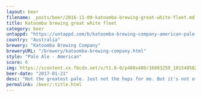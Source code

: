 ```yaml
---
layout: beer
filename: _posts/beer/2016-11-09-katoomba-brewing-great-white-fleet.md
title: Katoomba brewing great white fleet
category: beer
untappd: "https://untappd.com/b/katoomba-brewing-company-american-pale-ale/1367305"
country: "Australia"
brewery: "Katoomba Brewing Company"
breweryURL: "/brewery/katoomba-brewing-company.html"
style: "Pale Ale - American"
score: 6
img: https://scontent.xx.fbcdn.net/v/t1.0-0/p480x480/16003259_10154858223573745_6426982720169353754_n.jpg?oh=7273b7d848ecae4204ba87a00eb0b064&oe=5AB0FDD5
beer-date: "2017-01-21"
desc: "Not the greatest pale. Just not the hops for me. But it's not offensive"
permalink: /beer/:title.html
---
```

